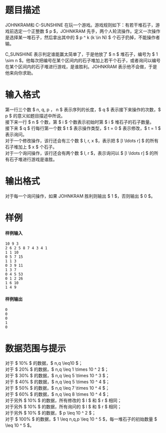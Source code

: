 
# 题目描述

JOHNKRAM和 C-SUNSHINE 在玩一个游戏。游戏规则如下：有若干堆石子，游戏前选定一个正整数 $ p $，JOHNKRAM 先手，两个人轮流操作。定义一次操作是选择某一堆石子，然后拿出其中的 $ p ^ k (k \in N) $  个石子扔掉，不能操作者输。

C_SUNSHINE 表示判定谁能赢太简单了，于是他放了 $ n $ 堆石子，编号为 $ 1 \sim n $。他每次把编号在某个区间内的石子堆加上若干个石子，或者询问以编号在某个区间内的石子堆进行游戏，是谁胜利。JOHNKRAM 表示他不会做，于是他来向你求助。

# 输入格式

第一行三个数 $ n, q, p $，$ n $ 表示序列的长度，$ q $ 表示接下来操作的次数，$ p $ 的意义如题目描述中所说。  
接下来一行 $ n $ 个数，第 $ i $ 个数表示初始时第 $ i $ 堆石子的石子数量。  
接下来 $ q $ 行每行第一个数 $ t $ 表示操作类型，$ t = 0 $ 表示修改，$ t = 1 $ 表示询问。  
对于一个修改操作，该行还会有三个数 $ l, r, x $，表示把 $ [l \ldots r] $ 的所有石子堆加上 $ x $ 个石子。  
对于一个询问操作，该行还会有两个数 $ l, r $，表示询问以 $ [l \ldots r] $ 的所有石子堆进行游戏是谁胜。


# 输出格式

对于每一个询问操作，如果 JOHNKRAM 胜利则输出 $ 1 $，否则输出 $ 0 $。

# 样例

#### 样例输入
```plain
10 9 3
2 6 2 5 8 7 4 3 4 1
1 1 10
0 5 7 15
1 1 3
0 3 9 11
1 3 7
0 4 5 53
0 1 2 26
1 6 10
1 4 9
```

#### 样例输出
```plain
0
0
0
1
0
```

# 数据范围与提示

对于 $ 10\% $ 的数据，$ n,q \leq10 $；  
对于 $ 20\% $ 的数据，$ n,q \leq 1 \times 10 ^ 2 $；  
对于 $ 30\% $ 的数据，$ n,q \leq 5 \times 10 ^ 3 $；  
对于 $ 40\% $ 的数据，$ n,q \leq 5 \times 10 ^ 4 $；  
对于 $ 50\% $ 的数据，$ n,q \leq 7 \times 10 ^ 4 $；  
对于 $ 60\% $ 的数据，$ n,q \leq 8 \times 10 ^ 4 $；  
对于另外 $ 10\% $ 的数据，所有修改的 $ l $ 和 $ r $ 相同；  
对于另外 $ 10\% $ 的数据，所有询问的 $ l $ 和 $ r $ 相同；  
对于另外 $ 10\% $ 的数据，$ p \leq 10 ^ 2 $；  
对于 $ 100\% $ 的数据，$ 1 \leq n,q,p \leq 10 ^ 5 $，每一堆石子的初始数量 $ \leq 10 ^ 5 $。

